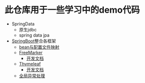 # 此仓库用于一些学习中的demo代码

* SpringData
  * 原生jdbc
  * spring data jpa
* [SpringBoot](https://github.com/Mrtanglei/study/tree/master/SpringBoot)整合各框架
  * [bean与配置文件映射](https://github.com/Mrtanglei/study/blob/master/SpringBoot/src/main/java/com/lei/tang/domain/ResourceBean.java)
  * [FreeMarker](https://github.com/Mrtanglei/study/blob/master/SpringBoot/src/main/java/com/lei/tang/controller/FreeMarkerController.java)
    * [开发文档](http://freemarker.foofun.cn/)
  * [Thymeleaf](https://github.com/Mrtanglei/study/blob/master/SpringBoot/src/main/java/com/lei/tang/controller/ThymeleafController.java)
    * [开发文档](https://www.thymeleaf.org/index.html)
  * [全局异常处理](https://github.com/Mrtanglei/study/blob/master/SpringBoot/src/main/java/com/lei/tang/config/ExceptionHandler.java)

